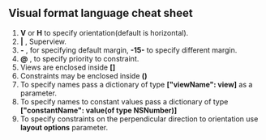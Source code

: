 ## Visual format language cheat sheet

1. **V** or **H** to specify orientation(default is horizontal).
2. **|** , Superview.
3. **-** , for specifying default margin, **-15-** to specify different margin.
4. **@** , to specify priority to constraint.
5. Views are enclosed inside **[]**
6. Constraints may be enclosed inside **()**
7. To specify names pass a dictionary of type **["viewName": view]** as a parameter.
8. To specify names to constant values pass a dictionary of type **["constantName": value(of type NSNumber)]**
9. To specify constraints on the perpendicular direction to orientation use **layout options** parameter.
